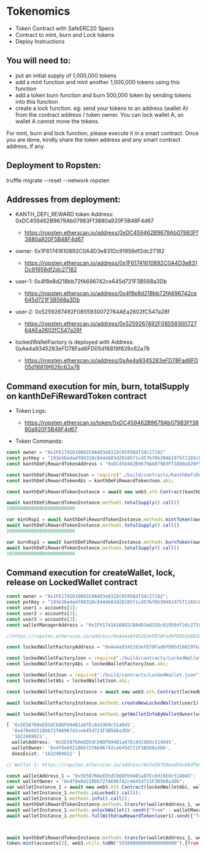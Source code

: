 # Tokenomics
 - Token Contract with SafeERC20 Specs
 - Contract to mint, burn and Lock tokens
 - Deploy Instructions

## You will need to:
- put an initial supply of 1,000,000 tokens
- add a mint function and mint another 1,000,000 tokens using this function
- add a token burn function and burn 500,000 token by sending tokens into this function
- create a lock function. eg: send your tokens to an address (wallet A) from the contract address / token owner. You can lock wallet A, so wallet A cannot move the tokens.

For mint, burn and lock function, please execute it in a smart contract. Once you are done, kindly share the token address and any smart contract address, if any.


## Deployment to Ropsten:
truffle migrate --reset --network ropsten

## Addresses from deployment:
- KANTH_DEFI_REWARD token Address: 0xDC459462B9679Ab07983Ff3880a920F5B48F4d67
  - https://ropsten.etherscan.io/address/0xDC459462B9679Ab07983Ff3880a920F5B48F4d67

- owner: 0x1F61741610892C0A4D3e831Dc91958df2dc27182
   - https://ropsten.etherscan.io/address/0x1F61741610892C0A4D3e831Dc91958df2dc27182

- user-1: 0x4f8e8d218bb72fA696742ce645d721F3B568a3Db    
    - https://ropsten.etherscan.io/address/0x4f8e8d218bb72fA696742ce645d721F3B568a3Db

- user-2: 0x5259267492F0855930072764AEa2602fC547a28f    
    - https://ropsten.etherscan.io/address/0x5259267492F0855930072764AEa2602fC547a28f

- lockedWalletFactory is deployed with Address: 0xAe4a9345283eFD78Fad6FD05d16819f626c62a78    
    - https://ropsten.etherscan.io/address/0xAe4a9345283eFD78Fad6FD05d16819f626c62a78

## Command execution for min, burn, totalSupply on kanthDeFiRewardToken contract

- Token Logs:
  - https://ropsten.etherscan.io/token/0xDC459462B9679Ab07983Ff3880a920F5B48F4d67

- Token Commands:

```js
const owner = "0x1F61741610892C0A4D3e831Dc91958df2dc27182"
const pvtKey = "193e56edadf08310c8444b03d28105f1cd57bf0b39461975f1183cb2e4987d33"
const kanthDeFiRewardTokenAddress = "0xDC459462B9679Ab07983Ff3880a920F5B48F4d67";

const kanthDeFiRewardTokenJson = require("./build/contracts/KanthDeFiRewardToken.json");
const kanthDeFiRewardTokenAbi = kanthDeFiRewardTokenJson.abi;

const kanthDeFiRewardTokenInstance = await new web3.eth.Contract(kanthDeFiRewardTokenAbi,kanthDeFiRewardTokenAddress);

await kanthDeFiRewardTokenInstance.methods.totalSupply().call()
1000000000000000000000000

var mintRsp1 = await kanthDeFiRewardTokenInstance.methods.mintToken(owner, web3.utils.toBN("1000000000000000000000000")).send({"from" : owner})
await kanthDeFiRewardTokenInstance.methods.totalSupply().call()
2000000000000000000000000

var burnRsp1 = await kanthDeFiRewardTokenInstance.methods.burnToken(owner, web3.utils.toBN("50000000000000000000000")).send({"from" : owner})
await kanthDeFiRewardTokenInstance.methods.totalSupply().call()
1950000000000000000000000


```

## Command execution for createWallet, lock, release on LockedWallet contract

```js
const owner = "0x1F61741610892C0A4D3e831Dc91958df2dc27182";
const pvtKey = "193e56edadf08310c8444b03d28105f1cd57bf0b39461975f1183cb2e4987d33";
const user1 = accounts[1];
const user2 = accounts[2];
const user3 = accounts[3];
const walletManagerAddress = "0x1F61741610892C0A4D3e831Dc91958df2dc27182";

//https://ropsten.etherscan.io/address/0xAe4a9345283eFD78Fad6FD05d16819f626c62a78

const lockedWalletFactoryAddress = "0xAe4a9345283eFD78Fad6FD05d16819f626c62a78";

const lockedWalletFactoryJson = require("./build/contracts/LockedWalletFactory.json");
const lockedWalletFactoryAbi = lockedWalletFactoryJson.abi;

const lockedWalletJson = require("./build/contracts/LockedWallet.json");
const lockedWalletAbi = lockedWalletJson.abi;

const lockedWalletFactoryInstance = await new web3.eth.Contract(lockedWalletFactoryAbi, lockedWalletFactoryAddress);

await lockedWalletFactoryInstance.methods.createNewLockedWallet(user1).send({"from" : walletManagerAddress});

await lockedWalletFactoryInstance.methods.getWalletInfoByWalletOwner(user1).call()

[ '0x5E58760eED5dCb0DFb94B1a87Ec8d19E0c514045',
  '0x4f8e8d218bb72fA696742ce645d721F3B568a3Db',
  '1622489821',
  walletAddress: '0x5E58760eED5dCb0DFb94B1a87Ec8d19E0c514045',
  walletOwner: '0x4f8e8d218bb72fA696742ce645d721F3B568a3Db',
  doesExist: '1622489821' ]

// Wallet-1: https://ropsten.etherscan.io/address/0x5e58760eed5dcb0dfb94b1a87ec8d19e0c514045

const walletAddress_1 = "0x5E58760eED5dCb0DFb94B1a87Ec8d19E0c514045";
const walletOwner = "0x4f8e8d218bb72fA696742ce645d721F3B568a3Db";
var walletInstance_1 = await new web3.eth.Contract(lockedWalletAbi, walletAddress_1);
await walletInstance_1.methods.isLocked().call();
await walletInstance_1.methods.info().call();
await kanthDeFiRewardTokenInstance.methods.transfer(walletAddress_1, web3.utils.toBN("100000000000000000000") ).send({"from" : owner});
await walletInstance_1.methods.unlockWallet().send({"from" : walletManagerAddress});
await walletInstance_1.methods.fullWithdrawRewardToken(user1).send({"from" : walletOwner});



await kanthDeFiRewardTokenInstance.methods.transfer(walletAddress_1, web3.utils.toBN("100000000000000000000")).send({"from" : owner});
token.mint(accounts[2], web3.utils.toBN("555000000000000000000"),{from:accounts[2]})